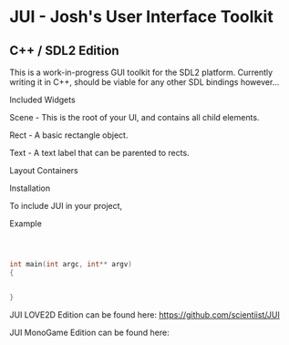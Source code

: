 # JUI - Josh's User Interface Toolkit
## C++ / SDL2 Edition

This is a work-in-progress GUI toolkit for the SDL2 platform.
Currently writing it in C++, should be viable for any other SDL
bindings however...

Included Widgets

Scene - This is the root of your UI, and contains all child elements.

Rect - A basic rectangle object.

Text - A text label that can be parented to rects.

Layout Containers

Installation

To include JUI in your project,


Example
```cpp



int main(int argc, int** argv)
{


}

```



JUI LOVE2D Edition can be found here: https://github.com/scientiist/JUI

JUI MonoGame Edition can be found here: 